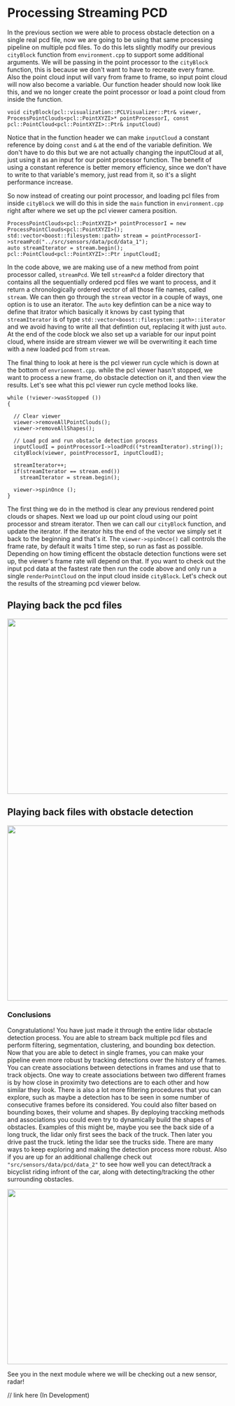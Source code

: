 # Processing Streaming PCD

In the previous section we were able to process obstacle detection on a single real pcd file, now we are going to be using that same processing pipeline on multiple pcd files. To do this lets slightly modify our previous `cityBlock` function from `environment.cpp` to support some additional arguments. We will be passing in the point processor to the `cityBlock` function, this is because we don't want to have to recreate every frame. Also the point cloud input will vary from frame to frame, so input point cloud will now also become a variable. Our function header should now look like this, and we no longer create the point processor or load a point cloud from inside the function.

```
void cityBlock(pcl::visualization::PCLVisualizer::Ptr& viewer, ProcessPointClouds<pcl::PointXYZI>* pointProcessorI, const pcl::PointCloud<pcl::PointXYZI>::Ptr& inputCloud)
```

Notice that in the function header we can make `inputCloud` a constant reference by doing `const` and `&` at the end of the variable definition. We don't have to do this but we are not actually changing the inputCloud at all, just using it as an input for our point processor function. The benefit of using a constant reference is better memory efficiency, since we don't have to write to that variable's memory, just read from it, so it's a slight performance increase.

So now instead of creating our point processor, and loading pcl files from inside `cityBlock` we will do this in side the `main` function in `environment.cpp` right after where we set up the pcl viewer camera position.

```
ProcessPointClouds<pcl::PointXYZI>* pointProcessorI = new ProcessPointClouds<pcl::PointXYZI>();
std::vector<boost::filesystem::path> stream = pointProcessorI->streamPcd("../src/sensors/data/pcd/data_1");
auto streamIterator = stream.begin();
pcl::PointCloud<pcl::PointXYZI>::Ptr inputCloudI;
```

In the code above, we are making use of a new method from point processor called, `streamPcd`. We tell `streamPcd` a folder directory that contains all the sequentially ordered pcd files we want to process, and it return a chronologically ordered vector of all those file names, called `stream`. We can then go through the `stream` vector in a couple of ways, one option is to use an iterator. The `auto` key defintion can be a nice way to define that itrator which basically it knows by cast typing that `streamIterator` is of type `std::vector<boost::filesystem::path>::iterator` and we avoid having to write all that defintion out, replacing it with just `auto`. At the end of the code block we also set up a variable for our input point cloud, where inside are stream viewer we will be overwriting it each time with a new loaded pcd from `stream`. 

The final thing to look at here is the pcl viewer run cycle which is down at the bottom of `envrionment.cpp`. while the pcl viewer hasn't stopped, we want to process a new frame, do obstacle detection on it, and then view the results. Let's see what this pcl viewer run cycle method looks like.

```
while (!viewer->wasStopped ())
{

  // Clear viewer
  viewer->removeAllPointClouds();
  viewer->removeAllShapes();

  // Load pcd and run obstacle detection process
  inputCloudI = pointProcessorI->loadPcd((*streamIterator).string());
  cityBlock(viewer, pointProcessorI, inputCloudI);
    
  streamIterator++;
  if(streamIterator == stream.end())
    streamIterator = stream.begin();

  viewer->spinOnce ();
}
```

The first thing we do in the method is clear any previous rendered point clouds or shapes. Next we load up our point cloud using our point processor and stream iterator. Then we can call our `cityBlock` function, and update the iterator. If the iterator hits the end of the vector we simply set it back to the beginning and that's it. The `viewer->spinOnce()` call controls the frame rate, by default it waits 1 time step, so run as fast as possible. Depending on how timing efficent the obstacle detection functions were set up, the viewer's frame rate will depend on that. If you want to check out the input pcd data at the fastest rate then run the code above and only run a single `renderPointCloud` on the input cloud inside `cityBlock`. Let's check out the results of the streaming pcd viewer below.

## Playing back the pcd files 

<img src="https://github.com/awbrown90/SensorFusionHighway/blob/master/media/pcdStream.gif" width="700" height="400" />

## Playing back files with obstacle detection

<img src="https://github.com/awbrown90/SensorFusionHighway/blob/master/media/pcdStreamDetection.gif" width="700" height="400" />

### Conclusions

Congratulations! You have just made it through the entire lidar obstacle detection process. You are able to stream back multiple pcd files and perform filtering, segmentation, clustering, and bounding box detection. Now that you are able to detect in single frames, you can make your pipeline even more robust by tracking detections over the history of frames. You can create associations between detections in frames and use that to track objects. One way to create associations between two different frames is by how close in proximity two detections are to each other and how similar they look. There is also a lot more filtering procedures that you can explore, such as maybe a detection has to be seen in some number of consecutive frames before its considered. You could also filter based on bounding boxes, their volume and shapes. By deploying traccking methods and associations you could even try to dynamically build the shapes of obstacles. Examples of this might be, maybe you see the back side of a long truck, the lidar only first sees the back of the truck. Then later you drive past the truck. leting the lidar see the trucks side. There are many ways to keep exploring and making the detection process more robust. Also if you are up for an additional challenge check out `"src/sensors/data/pcd/data_2"` to see how well you can detect/track a bicyclist riding infront of the car, along with detecting/tracking the other surrounding obstacles.

<img src="https://github.com/awbrown90/SensorFusionHighway/blob/master/media/challengeset.gif" width="700" height="400" />

See you in the next module where we will be checking out a new sensor, radar!

// link here (In Development)